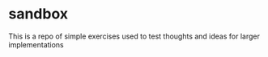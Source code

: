 # sandbox

This is a repo of simple exercises used to test thoughts and ideas for larger implementations
